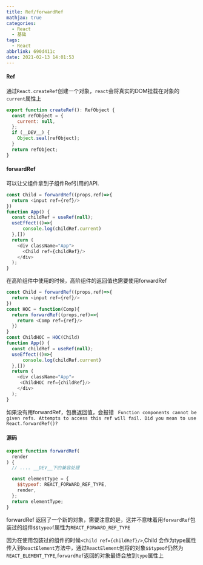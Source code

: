 ```yaml
---
title: Ref/forwardRef
mathjax: true
categories:
  - React
  - 基础
tags:
  - React
abbrlink: 690d411c
date: 2021-02-13 14:01:53
---
```


#### Ref

通过`React.createRef`创建一个对象，`react`会将真实的DOM挂载在对象的`current`属性上

```javascript
export function createRef(): RefObject {
  const refObject = {
    current: null,
  };
  if (__DEV__) {
    Object.seal(refObject);
  }
  return refObject;
}
```

#### forwardRef

可以让父组件拿到子组件Ref引用的API.

```javascript
const Child = forwardRef((props,ref)=>{
  return <input ref={ref}/> 
})
function App() {
  const childRef = useRef(null);
  useEffect(()=>{
      console.log(childRef.current)
  },[])
  return (
    <div className="App">
      <Child ref={childRef}/>
    </div>
  );
}
```

在高阶组件中使用的时候，高阶组件的返回值也需要使用forwardRef

```javascript
const Child = forwardRef((props,ref)=>{
  return <input ref={ref}/> 
})
const HOC = function(Comp){
  return forwardRef((props,ref)=>{
    return <Comp ref={ref}/>
  }) 
}
const ChildHOC = HOC(Child)
function App() {
  const childRef = useRef(null);
  useEffect(()=>{
      console.log(childRef.current)
  },[])
  return (
    <div className="App">
     <ChildHOC ref={childRef}/>
    </div>
  );
}
```

如果没有用forwardRef，包裹返回值，会报错 ` Function components cannot be given refs. Attempts to access this ref will fail. Did you mean to use React.forwardRef()?`


#### 源码

```javascript
export function forwardRef(
  render
) {
  // .... __DEV__下的兼容处理

  const elementType = {
    $$typeof: REACT_FORWARD_REF_TYPE,
    render,
  };
  return elementType;
}
```

forwardRef 返回了一个新的对象，需要注意的是，这并不意味着用`forwardRef`包装过的组件`$$typeof`属性为`REACT_FORWARD_REF_TYPE`

因为在使用包装过的组件的时候`<Child ref={childRef}/>`,Child 会作为type属性传入到`ReactElement`方法中，通过`ReactElement`创将的对象`$$typeof`仍然为`REACT_ELEMENT_TYPE`,`forwardRef`返回的对象最终会放到`type`属性上